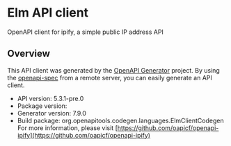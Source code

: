 # Elm API client

OpenAPI client for ipify, a simple public IP address API

## Overview
This API client was generated by the [OpenAPI Generator](https://openapi-generator.tech) project. By using the [openapi-spec](https://github.com/OAI/OpenAPI-Specification) from a remote server, you can easily generate an API client.

- API version: 5.3.1-pre.0
- Package version: 
- Generator version: 7.9.0
- Build package: org.openapitools.codegen.languages.ElmClientCodegen
For more information, please visit [https://github.com/oapicf/openapi-ipify](https://github.com/oapicf/openapi-ipify)
